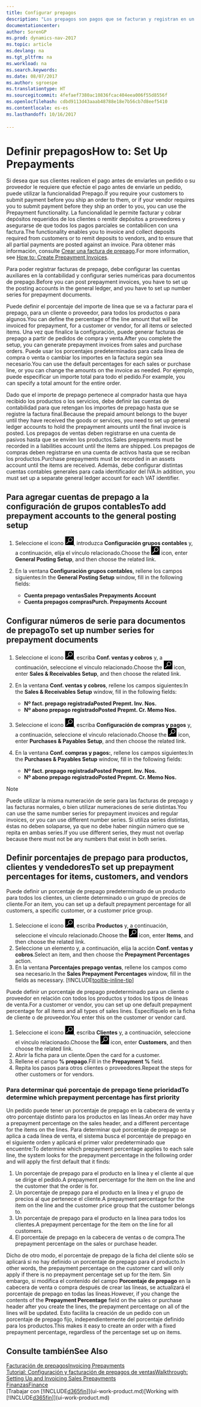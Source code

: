 ```yaml
---
title: Configurar prepagos
description: "Los prepagos son pagos que se facturan y registran en un pedido de prepago de ventas o compras antes de la facturación final. Puede requerir un depósito antes de fabricar productos bajo pedido o puede requerir el pago antes de enviar productos a un cliente. La funcionalidad de prepagos le permite facturar y cobrar depósitos requeridos de los clientes o remitir depósitos a proveedores. De este modo, puede asegurar que todos los pagos se registran contra una factura."
documentationcenter: 
author: SorenGP
ms.prod: dynamics-nav-2017
ms.topic: article
ms.devlang: na
ms.tgt_pltfrm: na
ms.workload: na
ms.search.keywords: 
ms.date: 08/07/2017
ms.author: sgroespe
ms.translationtype: HT
ms.sourcegitcommit: 4fefaef7380ac10836fcac404eea006f55d8556f
ms.openlocfilehash: cdbd9113d43aaab48788e18e7b56cb7d8eef5410
ms.contentlocale: es-es
ms.lasthandoff: 10/16/2017

---
```

# <a name="how-to-set-up-prepayments"></a><span data-ttu-id="602f4-106">Definir prepagos</span><span class="sxs-lookup"><span data-stu-id="602f4-106">How to: Set Up Prepayments</span></span>
<span data-ttu-id="602f4-107">Si desea que sus clientes realicen el pago antes de enviarles un pedido o su proveedor le requiere que efectúe el pago antes de enviarle un pedido, puede utilizar la funcionalidad Prepago.</span><span class="sxs-lookup"><span data-stu-id="602f4-107">If you require your customers to submit payment before you ship an order to them, or if your vendor requires you to submit payment before they ship an order to you, you can use the Prepayment functionality.</span></span> <span data-ttu-id="602f4-108">La funcionalidad le permite facturar y cobrar depósitos requeridos de los clientes o remitir depósitos a proveedores y asegurarse de que todos los pagos parciales se contabilicen con una factura.</span><span class="sxs-lookup"><span data-stu-id="602f4-108">The functionality enables you to invoice and collect deposits required from customers or to remit deposits to vendors, and to ensure that all partial payments are posted against an invoice.</span></span> <span data-ttu-id="602f4-109">Para obtener más información, consulte [Crear una factura de prepago](finance-how-to-create-prepayment-invoices.md).</span><span class="sxs-lookup"><span data-stu-id="602f4-109">For more information, see [How to: Create Prepayment Invoices](finance-how-to-create-prepayment-invoices.md).</span></span>

<span data-ttu-id="602f4-110">Para poder registrar facturas de prepago, debe configurar las cuentas auxiliares en la contabilidad y configurar series numéricas para documentos de prepago.</span><span class="sxs-lookup"><span data-stu-id="602f4-110">Before you can post prepayment invoices, you have to set up the posting accounts in the general ledger, and you have to set up number series for prepayment documents.</span></span>  

<span data-ttu-id="602f4-111">Puede definir el porcentaje del importe de línea que se va a facturar para el prepago, para un cliente o proveedor, para todos los productos o para algunos.</span><span class="sxs-lookup"><span data-stu-id="602f4-111">You can define the percentage of the line amount that will be invoiced for prepayment, for a customer or vendor, for all items or selected items.</span></span> <span data-ttu-id="602f4-112">Una vez que finalice la configuración, puede generar facturas de prepago a partir de pedidos de compra y venta.</span><span class="sxs-lookup"><span data-stu-id="602f4-112">After you complete the setup, you can generate prepayment invoices from sales and purchase orders.</span></span> <span data-ttu-id="602f4-113">Puede usar los porcentajes predeterminados para cada línea de compra o venta o cambiar los importes en la factura según sea necesario.</span><span class="sxs-lookup"><span data-stu-id="602f4-113">You can use the default percentages for each sales or purchase line, or you can change the amounts on the invoice as needed.</span></span> <span data-ttu-id="602f4-114">Por ejemplo, puede especificar un importe total para todo el pedido.</span><span class="sxs-lookup"><span data-stu-id="602f4-114">For example, you can specify a total amount for the entire order.</span></span>  

<span data-ttu-id="602f4-115">Dado que el importe de prepago pertenece al comprador hasta que haya recibido los productos o los servicios, debe definir las cuentas de contabilidad para que retengan los importes de prepago hasta que se registre la factura final.</span><span class="sxs-lookup"><span data-stu-id="602f4-115">Because the prepaid amount belongs to the buyer until they have received the goods or services, you need to set up general ledger accounts to hold the prepayment amounts until the final invoice is posted.</span></span> <span data-ttu-id="602f4-116">Los prepagos de ventas deben registrarse en una cuenta de pasivos hasta que se envíen los productos.</span><span class="sxs-lookup"><span data-stu-id="602f4-116">Sales prepayments must be recorded in a liabilities account until the items are shipped.</span></span> <span data-ttu-id="602f4-117">Los prepagos de compras deben registrarse en una cuenta de activos hasta que se reciban los productos.</span><span class="sxs-lookup"><span data-stu-id="602f4-117">Purchase prepayments must be recorded in an assets account until the items are received.</span></span> <span data-ttu-id="602f4-118">Además, debe configurar distintas cuentas contables generales para cada identificador del IVA.</span><span class="sxs-lookup"><span data-stu-id="602f4-118">In addition, you must set up a separate general ledger account for each VAT identifier.</span></span>

## <a name="to-add-prepayment-accounts-to-the-general-posting-setup"></a><span data-ttu-id="602f4-119">Para agregar cuentas de prepago a la configuración de grupos contables</span><span class="sxs-lookup"><span data-stu-id="602f4-119">To add prepayment accounts to the general posting setup</span></span>  

1. <span data-ttu-id="602f4-120">Seleccione el icono ![Buscar página o informe](media/ui-search/search_small.png "icono Buscar página o informe"), introduzca **Configuración grupos contables** y, a continuación, elija el vínculo relacionado.</span><span class="sxs-lookup"><span data-stu-id="602f4-120">Choose the ![Search for Page or Report](media/ui-search/search_small.png "Search for Page or Report icon") icon, enter **General Posting Setup**, and then choose the related link.</span></span>
2. <span data-ttu-id="602f4-121">En la ventana **Configuración grupos contables**, rellene los campos siguientes:</span><span class="sxs-lookup"><span data-stu-id="602f4-121">In the **General Posting Setup** window, fill in the following fields:</span></span>  

    - <span data-ttu-id="602f4-122">**Cuenta prepago ventas**</span><span class="sxs-lookup"><span data-stu-id="602f4-122">**Sales Prepayments Account**</span></span>  
    - <span data-ttu-id="602f4-123">**Cuenta prepagos compras**</span><span class="sxs-lookup"><span data-stu-id="602f4-123">**Purch. Prepayments Account**</span></span>  

## <a name="to-set-up-number-series-for-prepayment-documents"></a><span data-ttu-id="602f4-124">Configurar números de serie para documentos de prepago</span><span class="sxs-lookup"><span data-stu-id="602f4-124">To set up number series for prepayment documents</span></span>  

1. <span data-ttu-id="602f4-125">Seleccione el icono ![Buscar página o informe](media/ui-search/search_small.png "icono Buscar página o informe"), escriba **Conf. ventas y cobros** y, a continuación, seleccione el vínculo relacionado.</span><span class="sxs-lookup"><span data-stu-id="602f4-125">Choose the ![Search for Page or Report](media/ui-search/search_small.png "Search for Page or Report icon") icon, enter **Sales & Receivables Setup**, and then choose the related link.</span></span>
2. <span data-ttu-id="602f4-126">En la ventana **Conf. ventas y cobros**, rellene los campos siguientes:</span><span class="sxs-lookup"><span data-stu-id="602f4-126">In the **Sales & Receivables Setup** window, fill in the following fields:</span></span>  

   - <span data-ttu-id="602f4-127">**Nº fact. prepago registrada**</span><span class="sxs-lookup"><span data-stu-id="602f4-127">**Posted Prepmt. Inv. Nos.**</span></span>
   - <span data-ttu-id="602f4-128">**Nº abono prepago registrado**</span><span class="sxs-lookup"><span data-stu-id="602f4-128">**Posted Prepmt. Cr. Memo Nos.**</span></span>

1. <span data-ttu-id="602f4-129">Seleccione el icono ![Buscar página o informe](media/ui-search/search_small.png "icono Buscar página o informe"), escriba **Configuración de compras y pagos** y, a continuación, seleccione el vínculo relacionado.</span><span class="sxs-lookup"><span data-stu-id="602f4-129">Choose the ![Search for Page or Report](media/ui-search/search_small.png "Search for Page or Report icon") icon, enter **Purchases & Payables Setup**, and then choose the related link.</span></span>
2. <span data-ttu-id="602f4-130">En la ventana **Conf. compras y pagos:**, rellene los campos siguientes:</span><span class="sxs-lookup"><span data-stu-id="602f4-130">In the **Purchases & Payables Setup** window, fill in the following fields:</span></span>

    - <span data-ttu-id="602f4-131">**Nº fact. prepago registrada**</span><span class="sxs-lookup"><span data-stu-id="602f4-131">**Posted Prepmt. Inv. Nos.**</span></span>
    - <span data-ttu-id="602f4-132">**Nº abono prepago registrado**</span><span class="sxs-lookup"><span data-stu-id="602f4-132">**Posted Prepmt. Cr. Memo Nos.**</span></span>

> [!NOTE]  
>  <span data-ttu-id="602f4-133">Puede utilizar la misma numeración de serie para las facturas de prepago y las facturas normales, o bien utilizar numeraciones de serie distintas.</span><span class="sxs-lookup"><span data-stu-id="602f4-133">You can use the same number series for prepayment invoices and regular invoices, or you can use different number series.</span></span> <span data-ttu-id="602f4-134">Si utiliza series distintas, éstas no deben solaparse, ya que no debe haber ningún número que se repita en ambas series.</span><span class="sxs-lookup"><span data-stu-id="602f4-134">If you use different series, they must not overlap because there must not be any numbers that exist in both series.</span></span>  

## <a name="to-set-up-prepayment-percentages-for-items-customers-and-vendors"></a><span data-ttu-id="602f4-135">Definir porcentajes de prepago para productos, clientes y vendedores</span><span class="sxs-lookup"><span data-stu-id="602f4-135">To set up prepayment percentages for items, customers, and vendors</span></span>  
<span data-ttu-id="602f4-136">Puede definir un porcentaje de prepago predeterminado de un producto para todos los clientes, un cliente determinado o un grupo de precios de cliente.</span><span class="sxs-lookup"><span data-stu-id="602f4-136">For an item, you can set up a default prepayment percentage for all customers, a specific customer, or a customer price group.</span></span>  

1. <span data-ttu-id="602f4-137">Seleccione el icono ![Buscar página o informe](media/ui-search/search_small.png "icono Buscar página o informe"), escriba **Productos** y, a continuación, seleccione el vínculo relacionado.</span><span class="sxs-lookup"><span data-stu-id="602f4-137">Choose the ![Search for Page or Report](media/ui-search/search_small.png "Search for Page or Report icon") icon, enter **Items**, and then choose the related link.</span></span>
2. <span data-ttu-id="602f4-138">Seleccione un elemento y, a continuación, elija la acción **Conf. ventas y cobros**.</span><span class="sxs-lookup"><span data-stu-id="602f4-138">Select an item, and then choose the **Prepayment Percentages** action.</span></span>  
3. <span data-ttu-id="602f4-139">En la ventana **Porcentajes prepago ventas**, rellene los campos como sea necesario.</span><span class="sxs-lookup"><span data-stu-id="602f4-139">In the **Sales Prepayment Percentages** window, fill in the fields as necessary.</span></span> [!INCLUDE[tooltip-inline-tip](includes/tooltip-inline-tip_md.md)]

<span data-ttu-id="602f4-140">Puede definir un porcentaje de prepago predeterminado para un cliente o proveedor en relación con todos los productos y todos los tipos de líneas de venta.</span><span class="sxs-lookup"><span data-stu-id="602f4-140">For a customer or vendor, you can set up one default prepayment percentage for all items and all types of sales lines.</span></span> <span data-ttu-id="602f4-141">Especifíquelo en la ficha de cliente o de proveedor.</span><span class="sxs-lookup"><span data-stu-id="602f4-141">You enter this on the customer or vendor card.</span></span>

1. <span data-ttu-id="602f4-142">Seleccione el icono ![Buscar página o informe](media/ui-search/search_small.png "icono Buscar página o informe"), escriba **Clientes** y, a continuación, seleccione el vínculo relacionado.</span><span class="sxs-lookup"><span data-stu-id="602f4-142">Choose the ![Search for Page or Report](media/ui-search/search_small.png "Search for Page or Report icon") icon, enter **Customers**, and then choose the related link.</span></span>
2. <span data-ttu-id="602f4-143">Abrir la ficha para un cliente.</span><span class="sxs-lookup"><span data-stu-id="602f4-143">Open the card for a customer.</span></span>
3. <span data-ttu-id="602f4-144">Rellene el campo **% prepago**.</span><span class="sxs-lookup"><span data-stu-id="602f4-144">Fill in the **Prepayment %** field.</span></span>
4. <span data-ttu-id="602f4-145">Repita los pasos para otros clientes o proveedores.</span><span class="sxs-lookup"><span data-stu-id="602f4-145">Repeat the steps for other customers or for vendors.</span></span>  

### <a name="to-determine-which-prepayment-percentage-has-first-priority"></a><span data-ttu-id="602f4-146">Para determinar qué porcentaje de prepago tiene prioridad</span><span class="sxs-lookup"><span data-stu-id="602f4-146">To determine which prepayment percentage has first priority</span></span>  
<span data-ttu-id="602f4-147">Un pedido puede tener un porcentaje de prepago en la cabecera de venta y otro porcentaje distinto para los productos en las líneas.</span><span class="sxs-lookup"><span data-stu-id="602f4-147">An order may have a prepayment percentage on the sales header, and a different percentage for the items on the lines.</span></span> <span data-ttu-id="602f4-148">Para determinar qué porcentaje de prepago se aplica a cada línea de venta, el sistema busca el porcentaje de prepago en el siguiente orden y aplicará el primer valor predeterminado que encuentre:</span><span class="sxs-lookup"><span data-stu-id="602f4-148">To determine which prepayment percentage applies to each sale line, the system looks for the prepayment percentage in the following order and will apply the first default that it finds:</span></span>  
1. <span data-ttu-id="602f4-149">Un porcentaje de prepago para el producto en la línea y el cliente al que se dirige el pedido.</span><span class="sxs-lookup"><span data-stu-id="602f4-149">A prepayment percentage for the item on the line and the customer that the order is for.</span></span>  
2. <span data-ttu-id="602f4-150">Un porcentaje de prepago para el producto en la línea y el grupo de precios al que pertenece el cliente.</span><span class="sxs-lookup"><span data-stu-id="602f4-150">A prepayment percentage for the item on the line and the customer price group that the customer belongs to.</span></span>  
3. <span data-ttu-id="602f4-151">Un porcentaje de prepago para el producto en la línea para todos los clientes.</span><span class="sxs-lookup"><span data-stu-id="602f4-151">A prepayment percentage for the item on the line for all customers.</span></span>  
4. <span data-ttu-id="602f4-152">El porcentaje de prepago en la cabecera de ventas o de compra.</span><span class="sxs-lookup"><span data-stu-id="602f4-152">The prepayment percentage on the sales or purchase header.</span></span>  

<span data-ttu-id="602f4-153">Dicho de otro modo, el porcentaje de prepago de la ficha del cliente sólo se aplicará si no hay definido un porcentaje de prepago para el producto.</span><span class="sxs-lookup"><span data-stu-id="602f4-153">In other words, the prepayment percentage on the customer card will only apply if there is no prepayment percentage set up for the item.</span></span> <span data-ttu-id="602f4-154">Sin embargo, si modifica el contenido del campo **Porcentaje de prepago** en la cabecera de venta o compra después de crear las líneas, se actualizará el porcentaje de prepago en todas las líneas.</span><span class="sxs-lookup"><span data-stu-id="602f4-154">However, if you change the contents of the **Prepayment Percentage** field on the sales or purchase header after you create the lines, the prepayment percentage on all of the lines will be updated.</span></span> <span data-ttu-id="602f4-155">Esto facilita la creación de un pedido con un porcentaje de prepago fijo, independientemente del porcentaje definido para los productos.</span><span class="sxs-lookup"><span data-stu-id="602f4-155">This makes it easy to create an order with a fixed prepayment percentage, regardless of the percentage set up on items.</span></span>

## <a name="see-also"></a><span data-ttu-id="602f4-156">Consulte también</span><span class="sxs-lookup"><span data-stu-id="602f4-156">See Also</span></span>  
[<span data-ttu-id="602f4-157">Facturación de prepagos</span><span class="sxs-lookup"><span data-stu-id="602f4-157">Invoicing Prepayments</span></span>](finance-invoice-prepayments.md)  
[<span data-ttu-id="602f4-158">Tutorial: Configuración y facturación de prepagos de ventas</span><span class="sxs-lookup"><span data-stu-id="602f4-158">Walkthrough: Setting Up and Invoicing Sales Prepayments</span></span>](walkthrough-setting-up-and-invoicing-sales-prepayments.md)  
[<span data-ttu-id="602f4-159">Finanzas</span><span class="sxs-lookup"><span data-stu-id="602f4-159">Finance</span></span>](finance.md)  
<span data-ttu-id="602f4-160">[Trabajar con [!INCLUDE[d365fin](includes/d365fin_md.md)]](ui-work-product.md)</span><span class="sxs-lookup"><span data-stu-id="602f4-160">[Working with [!INCLUDE[d365fin](includes/d365fin_md.md)]](ui-work-product.md)</span></span>


